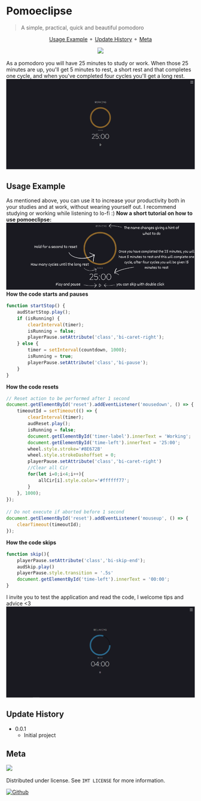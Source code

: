 # Pomoeclipse
> A simple, practical, quick and beautiful pomodoro 

<p align="center">
    <a href="#Usage-Example"> Usage Example</a> ⚬
    <a href="#Update-History"> Update History</a> ⚬
    <a href="#Meta"> Meta</a>
</p>

<div align="center"> <!--Icon-->
   <img width="100px" src="https://github.com/FelixClone/pomoeclipse/assets/85363903/19331eb5-1406-4d0c-92ed-e27b35bc6755">
</div>

As a pomodoro you will have 25 minutes to study or work. When those 25 minutes are up, you'll get 5 minutes to rest, a short rest and that completes one cycle, and when you've completed four cycles you'll get a long rest.
![image](img/screenshot-pomoeclipse.png)
## Usage Example
As mentioned above, you can use it to increase your productivity both in your studies and at work, without wearing yourself out.
I recommend studying or working while listening to lo-fi :)
**Now a short tutorial on how to use pomoeclipse:**
![image](img/tutorial.png)
**How the code starts and pauses**
```js
function startStop() {
    audStartStop.play();
    if (isRunning) {
        clearInterval(timer);
        isRunning = false;
        playerPause.setAttribute('class','bi-caret-right');
    } else {
        timer = setInterval(countdown, 1000);
        isRunning = true;
        playerPause.setAttribute('class','bi-pause');
    }    
}
```
**How the code resets**
```js
// Reset action to be performed after 1 second
document.getElementById('reset').addEventListener('mousedown', () => {
    timeoutId = setTimeout(() => {
        clearInterval(timer);
        audReset.play();
        isRunning = false;
        document.getElementById('timer-label').innerText = 'Working';
        document.getElementById('time-left').innerText = '25:00';
        wheel.style.stroke='#8E672B'
        wheel.style.strokeDashoffset = 0;
        playerPause.setAttribute('class','bi-caret-right')
        //Clear all Cir
        for(let i=0;i<4;i++){
            allCir[i].style.color='#ffffff77';
        }
    }, 1000);
});

// Do not execute if aborted before 1 second
document.getElementById('reset').addEventListener('mouseup', () => {
    clearTimeout(timeoutId);
});
```
**How the code skips**
```js
function skip(){
    playerPause.setAttribute('class','bi-skip-end');
    audSkip.play()
    playerPause.style.transition = '.5s'
    document.getElementById('time-left').innerText = '00:00';
}
```
I invite you to test the application and read the code, I welcome tips and advice <3
![image](img/screenshot-pomoeclipse-long-rest.png)

## Update History
* 0.0.1
    * Initial project


## Meta

<a href="mailto:contato.valtsdigital@protonmail.com?subject=Pomoeclipse&body=Hello i wanna talk about pomoeclipse"> <img width="140" src="https://img.shields.io/badge/ProtonMail-8B89CC?style=for-the-badge&logo=protonmail&logoColor=white"> </a>

Distributed under license. See `IMT LICENSE` for more information.

<a href="https://github.com/FelixClone"> <img width="90" src="https://img.shields.io/badge/github-%23121011.svg?style=for-the-badge&logo=github&logoColor=white" alt="Github"> </a>